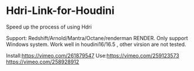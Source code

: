 # Hdri-Link-for-Houdini
Speed up the process of using Hdri

Support: Redshift/Arnold/Mantra/Octane/renderman RENDER.
Only support Windows system.
Work well in houdini16/16.5 , other virsion are not tested.

Install:https://vimeo.com/261879547
Use:https://vimeo.com/259123573
    https://vimeo.com/258928912
